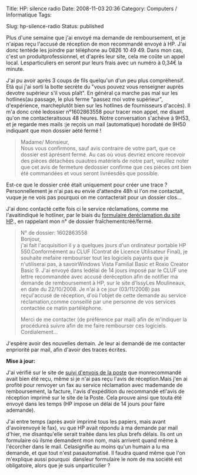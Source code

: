 Title: HP: silence radio
Date: 2008-11-03 20:36
Category: Computers / Informatique
Tags:

Slug: hp-silence-radio
Status: published

Plus d'une semaine que j'ai envoyé ma demande de remboursement, et je n'aipas reçu l'accusé de réception de mon recommandé envoyé à HP. J'ai donc tentéde les joindre par téléphone au 0826 10 49 49. Dans mon cas, c'est un produitprofessionnel, et d'après leur site, cela me coûte un appel local. Lesparticuliers en seront pur leurs frais avec un numéro à 0,34€ la minute.

J'ai pu avoir après 3 coups de fils quelqu'un d'un peu plus compréhensif. Età qui j'ai sorti la botte secrète du "vous pouvez vous renseigner auprès devotre supérieur s'il vous plaît". En général ça marche pas mal sur les hotlines(au passage, le plus ferme "passez moi votre supérieur", d'expérience, marcheplutôt bien sur les hotlines de fournisseurs d'accès). Il m'a donc créé ledossier n°1602863558 pour tracer mon appel, me disant qu'on me contacteraitsous 48 heures. Notre conversation s'achève à 9H53, et je regarde mes mails :je reçois un mail (automatique) horodaté de 9H50 indiquant que mon dossier aété fermé !

> Madame/ Monsieur,  
> Nous vous confirmons, sauf avis contraire de votre part, que ce dossier est àprésent fermé. Au cas où vous devriez encore recevoir des pièces détachées ouautres matériels de notre part, veuillez noter que cet avis de fermeture dedossier confirme que ces pièces ont bien été commandées et vous seront livréesdès que possible.

Est-ce que le dossier créé était uniquement pour créer une trace ?Personnellement je n'ai pas eu envie d'attendre 48h si l'on me contactait, vuque je ne vois pas pourquoi on me contacterait pour un dossier clos...

J'ai donc contacté cette fois ci le service réclamations, comme me l'avaitindiqué le hotliner, par le biais du [formulaire deréclamation du site HP](\%22http://h41087.www4.hp.com/aide/ecrire_reclamations.html\%22)., en rappelant mon n° de dossier fraîchementcréé/fermé.

> N° de dossier: 1602863558  
> Bonjour,  
> j'ai fait l'acquisition il y a quelques jours d'un ordinateur portable HP 550.Conformément au CLUF (Contrat de Licence Utilisateur Final), je souhaite mefaire rembourser tout les logiciels payants que je n'utiliserai pas, à savoirWindows Vista Familial Basic et Roxio Creator Basic 9. J'ai envoyé dans ledélai de 14 jours imposé par le CLUF une lettre recommandée avec accusé deréception afin de notifier ma demande de remboursement à HP, sur le site d'IssyLes Moulineaux, en date du 22/10/2008. Je n'ai à ce jour (03/11/2008) pas reçul'accusé de réception, d'où l'objet de cette demande au service réclamation,comme conseillé par une personne de vos services contactée ce matin partéléphone.  
>   
> Merci de me contacter (de préférence par mail) afin de m'indiquer la procédureà suivre afin de me faire rembourser ces logiciels. Cordialement...

J'espère avoir des nouvelles demain. Je leur ai demandé de me contacter enpriorité par mail, afin d'avoir des traces écrites.

**Mise à jour:**

J'ai vérifié sur le site de [suivi d'envois de la poste](\%22http://www.csuivi.courrier.laposte.fr/\%22) que monrecommandé avait bien été reçu, même si je n'ai pas reçu l'avis de réception.Mais j'en ai profité pour renvoyer un fax au service réclamation avec mademande de remboursement, la facture, l'avis d'expédition du recommandé etl'avis de réception imprimé sur le site de la Poste. Cela prouve ainsi que touta été envoyé dans les temps (HP impose un délai de 14 jours pour faire ademande).

J'ai entre temps (après avoir imprimé tous les papiers, mais avant d'avoirenvoyé le fax), vu que HP avait répondu à ma demande par mail d'hier, me disantqu'elle serait traitée dans les plus brefs délais. Ils ont un formulaire où ilsme demandent mon nom, mais arrivent quand même à l'écorcher dans le mail. Celasignifie au moins qu'un humain a lu ma demande, et que tout n'est pasautomatisé. Il faudra quand même que l'on m'explique aussi pourquoi  dansleur formulaire le nom de ma société est obligatoire, alors que je suis unparticulier ?
